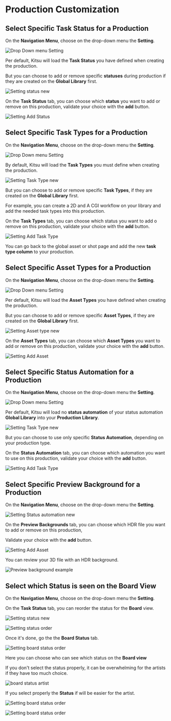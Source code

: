 # Production Customization

## Select Specific Task Status for a Production


On the **Navigation Menu**, choose on the drop-down menu the **Setting**. 

![Drop Down menu Setting](../img/getting-started/drop_down_menu_setting.png)

Per default, Kitsu will load the **Task Status** you have defined when creating the production.

But you can choose to add or remove specific **statuses** during production if they are created on the **Global Library** first.

![Setting status new](../img/getting-started/setting_status_new.png)

On the **Task Status** tab, you can choose which **status** you want to add or remove on this production, 
validate your choice with the **add** button.


![Setting Add Status](../img/getting-started/setting_status_add.png)


## Select Specific Task Types for a Production

On the **Navigation Menu**, choose on the drop-down menu the **Setting**.

![Drop Down menu Setting](../img/getting-started/drop_down_menu_setting.png)

By default, Kitsu will load the **Task Types** you must define when creating the production.

![Setting Task Type new](../img/getting-started/setting_task_new.png)

But you can choose to add or remove specific **Task Types**, if they are created on the **Global Library** first.

For example, you can create a 2D and A CGI workflow on your library and add the needed task types into this production.


On the **Task Types** tab, you can choose which status you want to add o remove on this production, 
validate your choice with the **add** button.


![Setting Add Task Type](../img/getting-started/setting_task_add.png)

You can go back to the global asset or shot page and add the new **task type column** to your production.


## Select Specific Asset Types for a Production

On the **Navigation Menu**, choose on the drop-down menu the **Setting**.

![Drop Down menu Setting](../img/getting-started/drop_down_menu_setting.png)

Per default, Kitsu will load the **Asset Types** you have defined when creating the production.

But you can choose to add or remove specific **Asset Types**, if they are created on the **Global Library** first.

![Setting Asset type new](../img/getting-started/setting_asset_new.png)

On the **Asset Types** tab, you can choose which **Asset Types** you want to add or remove on this production, 
validate your choice with the **add** button.

![Setting Add Asset](../img/getting-started/setting_asset_add.png)


## Select Specific Status Automation for a Production

On the **Navigation Menu**, choose on the drop-down menu the **Setting**.

![Drop Down menu Setting](../img/getting-started/drop_down_menu_setting.png)

Per default, Kitsu will load no **status automation** of your 
status automation **Global Library** into your **Production Library**.

![Setting Task Type new](../img/getting-started/setting_auto_new.png)

But you can choose to use only specific **Status Automation**, depending on your production type.


On the **Status Automation** tab, you can choose which automation you want to use on this production, 
validate your choice with the **add** button.


![Setting Add Task Type](../img/getting-started/setting_auto_add.png)


## Select Specific Preview Background for a Production

On the **Navigation Menu**, choose on the drop-down menu the **Setting**.

![Setting Status automation new](../img/getting-started/preview_background_setting.png)

On the **Preview Backgrounds** tab, you can choose which HDR file you want to add or remove on this production,

Validate your choice with the **add** button.

![Setting Add Asset](../img/getting-started/preview_background_setting_filled.png)

You can review your 3D file with an HDR background.

![Preview background example](../img/getting-started/preview_background_example.png)


## Select which Status is seen on the Board View

On the **Navigation Menu**, choose on the drop-down menu the **Setting**.

On the **Task Status** tab, you can reorder the status for the **Board** view.

![Setting status new](../img/getting-started/setting_status_new.png)

![Setting status order](../img/getting-started/setting_status_order.png)

Once it's done, go the the **Board Status** tab.

![Setting board status order](../img/getting-started/setting_board_status.png)

Here you can choose who can see which status on the **Board view**

If you don't select the status properly, it can be overwhelming for the artists if they have too much choice.

![board status artist](../img/getting-started/board_all_status.png)

If you select properly the **Status** if will be easier for the artist.


![Setting board status order](../img/getting-started/setting_board_status_selection.png)


![Setting board status order](../img/getting-started/setting_board_status_selection_artist.png)

